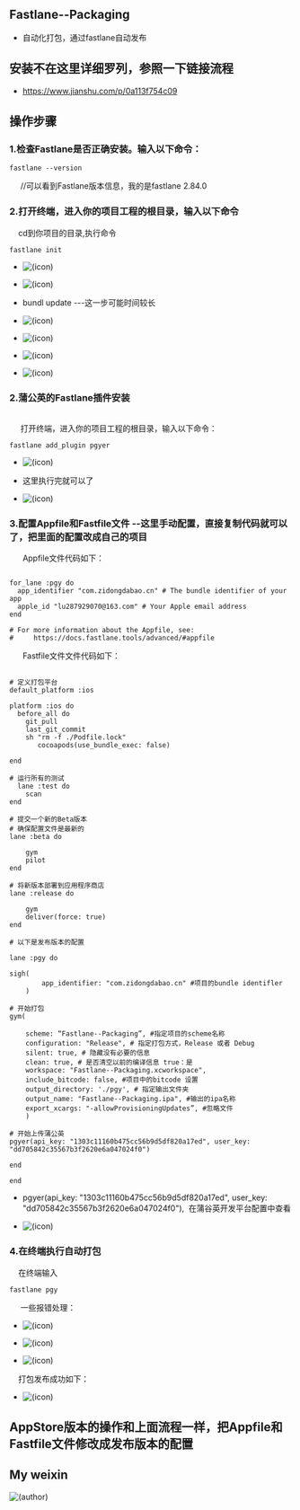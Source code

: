 ## Fastlane--Packaging
* 自动化打包，通过fastlane自动发布

## 安装不在这里详细罗列，参照一下链接流程
*  https://www.jianshu.com/p/0a113f754c09



## 操作步骤


### 1.检查Fastlane是否正确安装。输入以下命令：

```objc
fastlane --version
```
      //可以看到Fastlane版本信息，我的是fastlane 2.84.0
      
### 2.打开终端，进入你的项目工程的根目录，输入以下命令

      cd到你项目的目录,执行命令
      
```objc       
fastlane init
```
* ![(icon)](https://github.com/daniulaolu/Fastlane--Packaging/blob/master/fastlane%20init_resource/fastlane%20init_01.png)

* ![(icon)](https://github.com/daniulaolu/Fastlane--Packaging/blob/master/fastlane%20init_resource/fastlane%20init_02.png)

*  bundl update ---这一步可能时间较长
* ![(icon)](https://github.com/daniulaolu/Fastlane--Packaging/blob/master/fastlane%20init_resource/fastlane%20init_03.png)

* ![(icon)](https://github.com/daniulaolu/Fastlane--Packaging/blob/master/fastlane%20init_resource/fastlane%20init_04.png)

* ![(icon)](https://github.com/daniulaolu/Fastlane--Packaging/blob/master/fastlane%20init_resource/fastlane%20init_05.png)

* ![(icon)](https://github.com/daniulaolu/Fastlane--Packaging/blob/master/fastlane%20init_resource/fastlane%20init_06.png)

### 2.蒲公英的Fastlane插件安装
      
      打开终端，进入你的项目工程的根目录，输入以下命令：
      
```objc       
fastlane add_plugin pgyer
```

* ![(icon)](https://github.com/daniulaolu/Fastlane--Packaging/blob/master/fastlane%20add_plugin_resource/fastlane%20add_plugin_01.png)

* 这里执行完就可以了
* ![(icon)](https://github.com/daniulaolu/Fastlane--Packaging/blob/master/fastlane%20add_plugin_resource/fastlane%20add_plugin_02.png)



### 3.配置Appfile和Fastfile文件 --这里手动配置，直接复制代码就可以了，把里面的配置改成自己的项目

 
       Appfile文件代码如下：
       
```objc

for_lane :pgy do
  app_identifier "com.zidongdabao.cn" # The bundle identifier of your app
  apple_id "lu287929070@163.com" # Your Apple email address 
end

# For more information about the Appfile, see:
#     https://docs.fastlane.tools/advanced/#appfile

```

        Fastfile文件文件代码如下：

```objc

# 定义打包平台
default_platform :ios

platform :ios do
  before_all do
    git_pull
    last_git_commit
    sh "rm -f ./Podfile.lock"
       cocoapods(use_bundle_exec: false)

end

# 运行所有的测试
  lane :test do
    scan
end

# 提交一个新的Beta版本
# 确保配置文件是最新的
lane :beta do
   
    gym 
    pilot 
end

# 将新版本部署到应用程序商店
lane :release do
   
    gym 
    deliver(force: true) 
end

# 以下是发布版本的配置

lane :pgy do
    
sigh(
        app_identifier: "com.zidongdabao.cn" #项目的bundle identifler
    )

# 开始打包    
gym(
     
    scheme: “Fastlane--Packaging”, #指定项目的scheme名称
    configuration: "Release", # 指定打包方式，Release 或者 Debug
    silent: true, # 隐藏没有必要的信息
    clean: true, # 是否清空以前的编译信息 true：是
    workspace: "Fastlane--Packaging.xcworkspace",
    include_bitcode: false, #项目中的bitcode 设置
    output_directory: './pgy', # 指定输出文件夹
    output_name: "Fastlane--Packaging.ipa", #输出的ipa名称
    export_xcargs: "-allowProvisioningUpdates”, #忽略文件
    )

# 开始上传蒲公英
pgyer(api_key: "1303c11160b475cc56b9d5df820a17ed", user_key: "dd705842c35567b3f2620e6a047024f0")

end

end

```

* pgyer(api_key: "1303c11160b475cc56b9d5df820a17ed", user_key: "dd705842c35567b3f2620e6a047024f0"),
  在蒲谷英开发平台配置中查看
  
  
* ![(icon)](https://github.com/daniulaolu/Fastlane--Packaging/blob/master/error_resource/error_o4.png)

### 4.在终端执行自动打包 

     在终端输入
```objc 
fastlane pgy
```

 
      一些报错处理：
 * ![(icon)](https://github.com/daniulaolu/Fastlane--Packaging/blob/master/error_resource/error__01.png)
 
 * ![(icon)](https://github.com/daniulaolu/Fastlane--Packaging/blob/master/error_resource/error_02.png)
 
 * ![(icon)](https://github.com/daniulaolu/Fastlane--Packaging/blob/master/error_resource/error_03.png)
 
 
     打包发布成功如下：
 
 * ![(icon)](https://github.com/daniulaolu/Fastlane--Packaging/blob/master/fastlane%20init_resource/fastlane%20init_07.png)
 
 
## AppStore版本的操作和上面流程一样，把Appfile和Fastfile文件修改成发布版本的配置
  

## My weixin
![(author)](https://github.com/daniulaolu/PushParameterWithDict-/blob/master/xiaolu.jpg)
